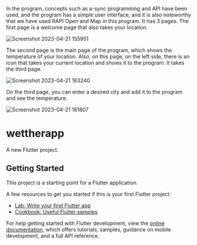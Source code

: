 In the program, concepts such as a-sync programming and API have been used, and the program has a simple user interface, and it is also noteworthy that we have used RAPI Open and Map in this program. It has 3 pages.
The first page is a welcome page that also takes your location.

![Screenshot 2023-04-21 155951](https://user-images.githubusercontent.com/104554904/233641246-28a5e47a-1de2-425c-adf4-4546b57109be.png)

The second page is the main page of the program, which shows the temperature of your location. Also, on this page, on the left side, there is an icon that takes your current location and shows it to the program. It takes the third page.

![Screenshot 2023-04-21 163240](https://user-images.githubusercontent.com/104554904/233642868-7d2296a4-445b-42b0-8ad3-a9e5ac7f1349.png)


On the third page, you can enter a desired city and add it to the program and see the temperature.

![Screenshot 2023-04-21 161807](https://user-images.githubusercontent.com/104554904/233642194-ae53141b-7c8a-463d-be58-63e9a67180f7.png)









# wettherapp

A new Flutter project.

## Getting Started

This project is a starting point for a Flutter application.

A few resources to get you started if this is your first Flutter project:

- [Lab: Write your first Flutter app](https://docs.flutter.dev/get-started/codelab)
- [Cookbook: Useful Flutter samples](https://docs.flutter.dev/cookbook)

For help getting started with Flutter development, view the
[online documentation](https://docs.flutter.dev/), which offers tutorials,
samples, guidance on mobile development, and a full API reference.
